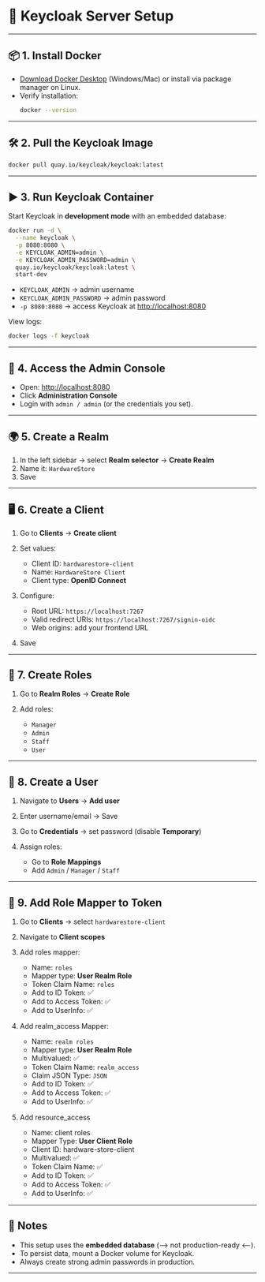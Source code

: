 
# 🚀 Keycloak Server Setup

---

## 📦 1. Install Docker
- [Download Docker Desktop](https://www.docker.com/products/docker-desktop/) (Windows/Mac) or install via package manager on Linux.  
- Verify installation:  
  ```bash
  docker --version
---

## 🛠️ 2. Pull the Keycloak Image

```bash
docker pull quay.io/keycloak/keycloak:latest
```

---

## ▶️ 3. Run Keycloak Container

Start Keycloak in **development mode** with an embedded database:

```bash
docker run -d \
  --name keycloak \
  -p 8080:8080 \
  -e KEYCLOAK_ADMIN=admin \
  -e KEYCLOAK_ADMIN_PASSWORD=admin \
  quay.io/keycloak/keycloak:latest \
  start-dev
```

* `KEYCLOAK_ADMIN` → admin username
* `KEYCLOAK_ADMIN_PASSWORD` → admin password
* `-p 8080:8080` → access Keycloak at [http://localhost:8080](http://localhost:8080)

View logs:

```bash
docker logs -f keycloak
```

---

## 🔑 4. Access the Admin Console

* Open: [http://localhost:8080](http://localhost:8080)
* Click **Administration Console**
* Login with `admin / admin` (or the credentials you set).

---

## 🌍 5. Create a Realm

1. In the left sidebar → select **Realm selector** → **Create Realm**
2. Name it: `HardwareStore`
3. Save

---

## 🖥️ 6. Create a Client

1. Go to **Clients** → **Create client**
2. Set values:

   * Client ID: `hardwarestore-client`
   * Name: `HardwareStore Client`
   * Client type: **OpenID Connect**
3. Configure:

   * Root URL: `https://localhost:7267`
   * Valid redirect URIs: `https://localhost:7267/signin-oidc`
   * Web origins: add your frontend URL
4. Save

---

## 👥 7. Create Roles

1. Go to **Realm Roles** → **Create Role**
2. Add roles:

   * `Manager`
   * `Admin`
   * `Staff`
   * `User`

---

## 👤 8. Create a User

1. Navigate to **Users** → **Add user**
2. Enter username/email → Save
3. Go to **Credentials** → set password (disable **Temporary**)
4. Assign roles:

   * Go to **Role Mappings**
   * Add `Admin` / `Manager` / `Staff`

---

## 📜 9. Add Role Mapper to Token

1. Go to **Clients** → select `hardwarestore-client`
2. Navigate to **Client scopes**
3. Add roles mapper:

   * Name: `roles`
   * Mapper type: **User Realm Role**
   * Token Claim Name: `roles`
   * Add to ID Token: ✅
   * Add to Access Token: ✅
   * Add to UserInfo: ✅
4. Add realm_access Mapper:
   * Name: `realm roles`
   * Mapper type: **User Realm Role**
   * Multivalued: ✅
   * Token Claim Name: `realm_access`
   * Claim JSON Type: `JSON`
   * Add to ID Token: ✅
   * Add to Access Token: ✅
   * Add to UserInfo: ✅
5. Add resource_access
   * Name: client roles
   * Mapper Type: **User Client Role**
   * Client ID: hardware-store-client
   * Multivalued: ✅
   * Token Claim Name: ✅
   * Add to ID Token: ✅
   * Add to Access Token: ✅
   * Add to UserInfo: ✅
  
---

## 📌 Notes

* This setup uses the **embedded database** (--> not production-ready <--).
* To persist data, mount a Docker volume for Keycloak.
* Always create strong admin passwords in production.

---
